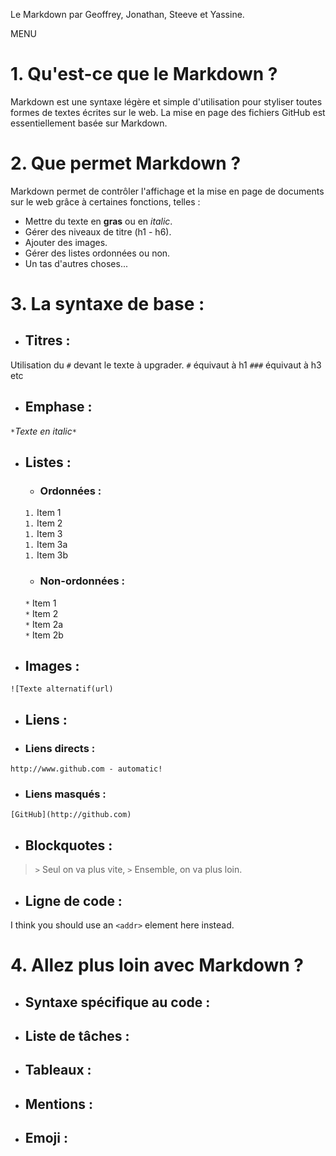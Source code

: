 Le Markdown
par Geoffrey, Jonathan, Steeve et Yassine.

MENU

# 1. Qu'est-ce que le **Markdown** ?

Markdown est une syntaxe légère et simple d'utilisation pour styliser toutes formes
de textes écrites sur le web. 
La mise en page des fichiers GitHub est essentiellement basée sur Markdown.

# 2. Que permet Markdown ?

Markdown permet de contrôler l'affichage et la mise en page de documents sur le web grâce à certaines
fonctions, telles :
* Mettre du texte en **gras** ou en *italic*.
* Gérer des niveaux de titre (h1 - h6).
* Ajouter des images.
* Gérer des listes ordonnées ou non.
* Un tas d'autres choses...

# 3. La syntaxe de base :

* ## Titres :

Utilisation du `#` devant le texte à upgrader.
`#` équivaut à h1
`###` équivaut à h3
 etc

* ## Emphase :
`*`*Texte en italic*`*`

* ## Listes :
  * ### Ordonnées :
  `1.` Item 1  
  `1.` Item 2  
  `1.` Item 3  
     `1.` Item 3a  
     `1.` Item 3b
  * ### Non-ordonnées :
  `*` Item 1  
  `*` Item 2  
     `*` Item 2a  
     `*` Item 2b  
     
* ## Images :
`![Texte alternatif(url)`

* ## Liens :
 * ### Liens directs :
 `http://www.github.com - automatic!`
 * ### Liens masqués :
 `[GitHub](http://github.com)`

* ## Blockquotes :
> `>` Seul on va plus vite,
> `>` Ensemble, on va plus loin.

* ## Ligne de code :
I think you should use an
`<addr>` element here instead.

# 4. Allez plus loin avec Markdown ?

* ## Syntaxe spécifique au code :

* ## Liste de tâches :

* ## Tableaux :

* ## Mentions :

* ## Emoji :
